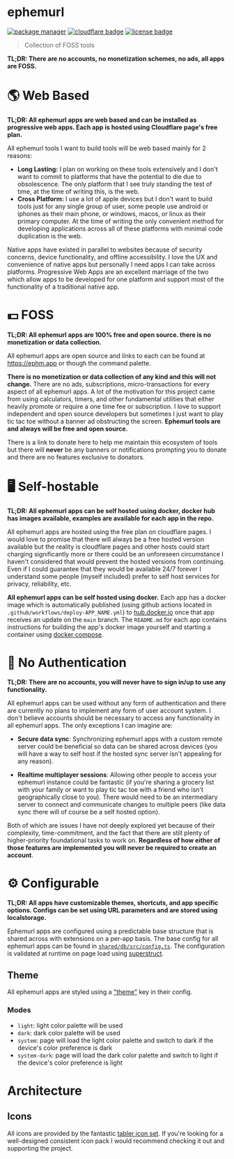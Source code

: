 # ephemurl

<!-- Badges -->

[![package manager](https://img.shields.io/badge/package--manager-pnpm-yellow?style=for-the-badge&labelColor=black)](https://pnpm.io/)
[![cloudflare badge](https://img.shields.io/badge/hosting-cloudflare-orange?style=for-the-badge&labelColor=black)](https://ephm.app/)
[![license badge](https://img.shields.io/badge/license-mit-blue?style=for-the-badge&labelColor=black)](https://github.com/jacob-shuman/ephemurl/blob/main/LICENSE)

> Collection of FOSS tools

**TL;DR: There are no accounts, no monetization schemes, no ads, all apps are FOSS.**

# 🌎 Web Based

**TL;DR: All ephemurl apps are web based and can be installed as progressive web apps. Each app is hosted using Cloudflare page's free plan.**

All ephemurl tools I want to build tools will be web based mainly for 2 reasons:

- **Long Lasting:** I plan on working on these tools extensively and I don't want to commit to platforms that have the potential to die due to obsolescence. The only platform that I see truly standing the test of time, at the time of writing this, is the web.
- **Cross Platform:** I use a lot of apple devices but I don't want to build tools just for any single group of user, some people use android or iphones as their main phone, or windows, macos, or linux as their primary computer. At the time of writing the only convenient method for developing applications across all of these platforms with minimal code duplication is the web.

Native apps have existed in parallel to websites because of security concerns, device functionality, and offline accessibility. I love the UX and convenience of native apps but personally I need apps I can take across platforms. Progressive Web Apps are an excellent marriage of the two which allow apps to be developed for one platform and support most of the functionality of a traditional native app.

# 💵 FOSS

**TL;DR: All ephemurl apps are 100% free and open source. there is no monetization or data collection.**

All ephemurl apps are open source and links to each can be found at https://ephm.app or though the command palette.

**There is no monetization or data collection of any kind and this will not change.** There are no ads, subscriptions, micro-transactions for every aspect of all ephemurl apps. A lot of the motivation for this project came from using calculators, timers, and other fundamental utilities that either heavily promote or require a one time fee or subscription. I love to support independent and open source developers but sometimes I just want to play tic tac toe without a banner ad obstructing the screen. **Ephemurl tools are and always will be free and open source.**

There is a link to donate here to help me maintain this ecosystem of tools but there will **never** be any banners or notifications prompting you to donate and there are no features exclusive to donators.

# 🖥️ Self-hostable

**TL;DR: All ephemurl apps can be self hosted using docker, docker hub has images available, examples are available for each app in the repo.**

All ephemurl apps are hosted using the free plan on cloudflare pages. I would love to promise that there will always be a free hosted version available but the reality is cloudflare pages and other hosts could start charging significantly more or there could be an unforeseen circumstance I haven't considered that would prevent the hosted versions from continuing. Even if I could guarantee that they would be available 24/7 forever I understand some people (myself included) prefer to self host services for privacy, reliability, etc.

**All ephemurl apps can be self hosted using docker.** Each app has a docker image which is automatically published (using github actions located in `.github/workflows/deploy-APP_NAME.yml`) to [hub.docker.io](http://hub.docker.io) once that app receives an update on the `main` branch. The `README.md` for each app contains instructions for building the app's docker image yourself and starting a container using [docker compose](https://docs.docker.com/compose/).

# 👤 No Authentication

**TL;DR: There are no accounts, you will never have to sign in/up to use any functionality.**

All ephemurl apps can be used without any form of authentication and there are currently no plans to implement any form of user account system. I don't believe accounts should be necessary to access any functionality in all ephemurl apps. The only exceptions I can imagine are:

- **Secure data sync**: Synchronizing ephemurl apps with a custom remote server could be beneficial so data can be shared across devices (you will have a way to self host if the hosted sync server isn't appealing for any reason).

- **Realtime multiplayer sessions**: Allowing other people to access your ephemurl instance could be fantastic (if you're sharing a grocery list with your family or want to play tic tac toe with a friend who isn't geographically close to you). There would need to be an intermediary server to connect and communicate changes to multiple peers (like data sync there will of course be a self hosted option).

Both of which are issues I have not deeply explored yet because of their complexity, time-commitment, and the fact that there are still plenty of higher-priority foundational tasks to work on. **Regardless of how either of those features are implemented you will never be required to create an account**.

# ⚙️ Configurable

**TL;DR: All apps have customizable themes, shortcuts, and app specific options. Configs can be set using URL parameters and are stored using localstorage.**

Ephemurl apps are configured using a predictable base structure that is shared across with extensions on a per-app basis. The base config for all ephemurl apps can be found in [`shared/db/src/config.ts`](./shared/db/src/config.ts). The configuration is validated at runtime on page load using [superstruct](https://github.com/ianstormtaylor/superstruct).

## Theme

All ephemurl apps are styled using a ["theme"](./shared/db/theme.ts) key in their config.

### Modes

- `light`: light color palette will be used
- `dark`: dark color palette will be used
- `system`: page will load the light color palette and switch to dark if the device's color preference is dark
- `system-dark`: page will load the dark color palette and switch to light if the device's color preference is light

# Architecture

## Icons
All icons are provided by the fantastic [tabler icon set](https://tabler.io/icons). If you're looking for a well-designed consistent icon pack I would recommend checking it out and supporting the project.